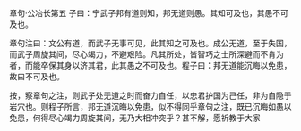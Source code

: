 章句·公冶长第五  子曰：宁武子邦有道则知，邦无道则愚。其知可及也，其愚不可及也。

章句注曰：文公有道，而武子无事可见，此其知之可及也。成公无道，至于失国，而武子周旋其间，尽心竭力，不避艰险。凡其所处，皆智巧之士所深避而不肯为者，而能卒保其身以济其君，此其愚之不可及也。程子曰：邦无道能沉晦以免患，故曰不可及也。

按，察章句之注，则武子处无道之时而奋力自任，以忠君护国为己任，非为自隐于岩穴也。则程子所言，邦无道沉晦以免患，似不得同乎章句之注，既已沉晦如愚以免患，何得尽心竭力周旋其间，无乃大相冲突乎？甚不解，愿祈教于大家
